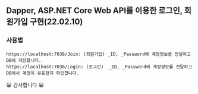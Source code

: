 ## Dapper, ASP.NET Core Web API를 이용한 로그인, 회원가입 구현(22.02.10)

### 사용법
`https://localhost:7038/Join: (회원가입) _ID, _Password에 계정정보를 전달하고 DB에 저장합니다.`   
`https://localhost:7038/Login: (로그인)  _ID, _Password에 계정정보를 전달하고 DB에서 계정이 유효한지 확인합니다.`                                                                                       
           
😀 감사합니다 😀      

